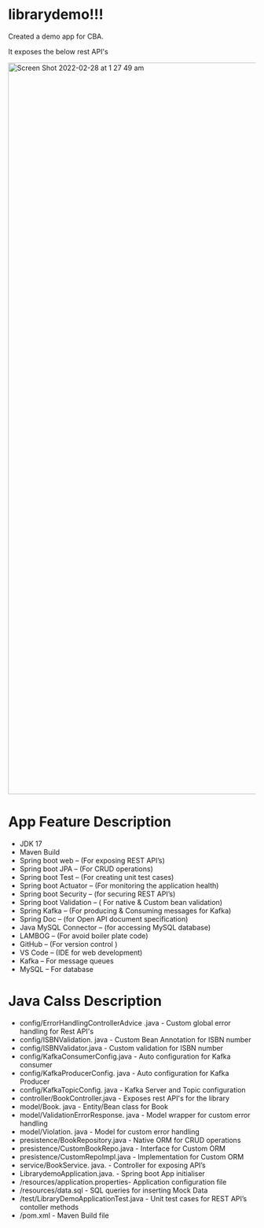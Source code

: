# librarydemo!!!
Created a demo app for CBA.

It exposes the below rest API's

<img width="1486" alt="Screen Shot 2022-02-28 at 1 27 49 am" src="https://user-images.githubusercontent.com/19218386/155886968-e320678c-c429-4eee-be55-9599b1c15db9.png">


<h1> App Feature Description</h1>
<div>
<ul>
<li>JDK 17</li>
<li>Maven Build</li>
<li>Spring boot web – (For exposing REST API’s)</li>
<li>Spring boot JPA – (For CRUD operations)</li>
<li>Spring boot Test – (For creating unit test cases)</li>
<li>Spring boot Actuator – (For monitoring the application health)</li>
<li>Spring boot Security – (for securing REST API’s)</li>
<li>Spring boot Validation – ( For native & Custom bean validation)</li>
<li>Spring Kafka – (For producing & Consuming messages for Kafka)</li>
<li>Spring Doc – (for Open API document specification)</li>
<li>Java MySQL Connector – (for accessing MySQL database)</li>
<li>LAMBOG – (For avoid boiler plate code)</li>
<li>GitHub – (For version control )</li>
<li>VS Code – (IDE for web development)</li>
<li>Kafka – For message queues</li>
<li>MySQL – For database</li>
</ul>
</div>


<h1> Java Calss Description</h1>
<div>
<ul>
<li>config/ErrorHandlingControllerAdvice .java - Custom global error handling for Rest API's</li>
<li>config/ISBNValidation. java - Custom Bean Annotation for ISBN number</li>
<li>config/ISBNValidator.java - Custom validation for ISBN number</li>
<li>config/KafkaConsumerConfig.java - Auto configuration for Kafka consumer</li>
<li>config/KafkaProducerConfig. java - Auto configuration for Kafka Producer</li>
<li>config/KafkaTopicConfig. java - Kafka Server and Topic configuration</li>
<li>controller/BookController.java - Exposes rest API's for the library</li>
<li>model/Book. java - Entity/Bean class for Book</li>
<li>model/ValidationErrorResponse. java - Model wrapper for custom error handling</li>
<li>model/Violation. java - Model for custom error handling</li>
<li>presistence/BookRepository.java - Native ORM for CRUD operations</li>
<li>presistence/CustomBookRepo.java - Interface for Custom ORM</li>
<li>presistence/CustomRepoImpl.java - Implementation for Custom ORM</li>
<li>service/BookService. java.  - Controller for exposing API’s</li>
<li>LibrarydemoApplication.java. - Spring boot App initialiser</li>
<li>/resources/application.properties- Application configuration file</li>
<li>/resources/data.sql - SQL queries for inserting Mock Data</li>
<li>/test/LibraryDemoApplicationTest.java - Unit test cases for REST API’s contoller methods</li>
<li>/pom.xml - Maven Build file</li>
</ul>
</div>
 
